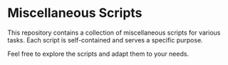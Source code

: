 
# Miscellaneous Scripts
This repository contains a collection of miscellaneous scripts for various tasks. Each script is self-contained and serves a specific purpose.

Feel free to explore the scripts and adapt them to your needs.


